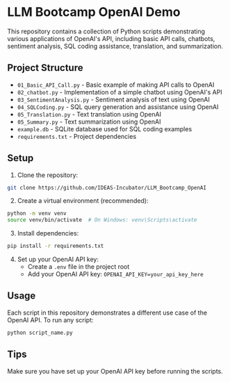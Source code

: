# LLM Bootcamp OpenAI Demo


This repository contains a collection of Python scripts demonstrating various applications of OpenAI's API, including basic API calls, chatbots, sentiment analysis, SQL coding assistance, translation, and summarization.

## Project Structure

- `01_Basic_API_Call.py` - Basic example of making API calls to OpenAI
- `02_chatbot.py` - Implementation of a simple chatbot using OpenAI's API
- `03_SentimentAnalysis.py` - Sentiment analysis of text using OpenAI
- `04_SQLCoding.py` - SQL query generation and assistance using OpenAI
- `05_Translation.py` - Text translation using OpenAI
- `05_Summary.py` - Text summarization using OpenAI
- `example.db` - SQLite database used for SQL coding examples
- `requirements.txt` - Project dependencies

## Setup

1. Clone the repository:
```bash
git clone https://github.com/IDEAS-Incubator/LLM_Bootcamp_OpenAI

```

2. Create a virtual environment (recommended):
```bash
python -m venv venv
source venv/bin/activate  # On Windows: venv\Scripts\activate
```

3. Install dependencies:
```bash
pip install -r requirements.txt
```

4. Set up your OpenAI API key:
   - Create a `.env` file in the project root
   - Add your OpenAI API key: `OPENAI_API_KEY=your_api_key_here`


## Usage

Each script in this repository demonstrates a different use case of the OpenAI API. To run any script:

```bash
python script_name.py
```
## Tips
Make sure you have set up your OpenAI API key before running the scripts.
